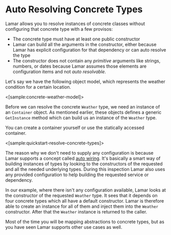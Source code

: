 # Auto Resolving Concrete Types

Lamar allows you to resolve instances of concrete classes without configuring that concrete type with a few provisos:

* The concrete type must have at least one public constructor
* Lamar can build all the arguments in the constructor, either because Lamar has explicit configuration for that dependency or can auto resolve the type
* The constructor does not contain any _primitive_ arguments like strings, numbers, or dates because Lamar assumes those elements are configuration items and not _auto resolvable_.

Let's say we have the following object model, which represents the weather condition for a certain location.

<[sample:concrete-weather-model]>

Before we can resolve the concrete `Weather` type, we need an instance of an `Container` object. As mentioned earlier, these objects defines a generic `GetInstance` method which can build us an instance of the `Weather` type.

You can create a container yourself or use the statically accessed container.

<[sample:quickstart-resolve-concrete-types]>

The reason why we don't need to supply any configuration is because Lamar supports a concept called [auto wiring](/guide/ioc/auto-wiring). It's basically a smart way of building instances of types by looking to the constructors of the requested and all the needed underlying types. During this inspection Lamar also uses any provided configuration to help building the requested service or dependency.

In our example, where there isn't any configuration available, Lamar looks at the constructor of the requested `Weather` type. It sees that it depends on four concrete types which all have a default constructor. Lamar is therefore able to create an instance for all of them and inject them into the `Weather` constructor. After that the `Weather` instance is returned to the caller.

Most of the time you will be mapping abstractions to concrete types, but as you have seen Lamar supports other use cases as well.

